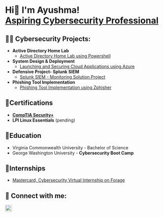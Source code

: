 <h1>Hi👋 I'm Ayushma! <br/><a href="https://www.linkedin.com/in/ayushma-k/">Aspiring Cybersecurity Professional</a></h1>

<h2>👩‍💻 Cybersecurity Projects:</h2>

- <b>Active Directory Home Lab</b>
  - [Active Directory Home Lab using Powershell](https://github.com/ayushmak7/ActiveDirectoryHomeLab/)
- <b>System Design & Deployment</b>
  - [Launching and Securing Cloud Applications using Azure](https://github.com/ayushmak7/Securing-Cloud-Apps-Azure/)
- <b>Defensive Project- Splunk SIEM</b>
  - [Splunk SIEM - Monitoring Solution Project](https://github.com/ayushmak7/Splunk-SIEM-Defensive-Project/)
- <b>Phishing Tool Implementation</b>
  - [Phishing Tool Implementation using Zphisher](https://github.com/ayushmak7/Phishing-Tool-Implementation/)
 
<h2>📄Certifications</h2>

- <b>[CompTIA Security+](https://www.credly.com/badges/c875f98a-f22a-49a4-a730-312b16f85a06/public_url)</b>
- <b>LPI Linux Essentials</b> (pending)

<h2>🏫Education</h2>

- Virginia Commonwealth University - Bachelor of Science
-  George Washington University - <b>Cybersecurity Boot Camp</b> 

<h2>💼Internships</h2>

- [Mastercard, Cybersecurity Virtual Internship on Forage](https://drive.google.com/file/d/1Wyu-_Ut326uaKy6RiefUdE6SaLw4puCb/view?usp=sharing)

  
<h2> 🤳 Connect with me:</h2>

[<img align="left" alt="ayushma-k | LinkedIn" width="22px" src="https://cdn.jsdelivr.net/npm/simple-icons@v3/icons/linkedin.svg" />][linkedin]

[linkedin]: https://linkedin.com/in/ayushma-k/




